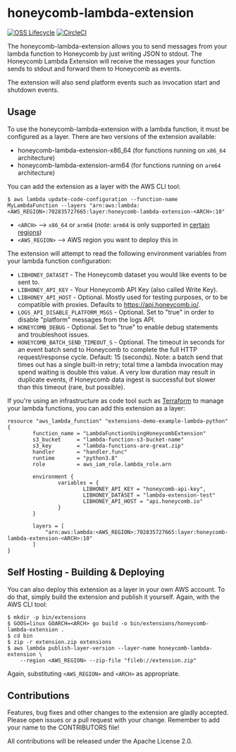 # honeycomb-lambda-extension

[![OSS Lifecycle](https://img.shields.io/osslifecycle/honeycombio/honeycomb-lambda-extension?color=success)](https://github.com/honeycombio/home/blob/main/honeycomb-oss-lifecycle-and-practices.md)
[![CircleCI](https://circleci.com/gh/honeycombio/honeycomb-lambda-extension.svg?style=shield)](https://circleci.com/gh/honeycombio/honeycomb-lambda-extension)

The honeycomb-lambda-extension allows you to send messages from your lambda
function to Honeycomb by just writing JSON to stdout. The Honeycomb Lambda
Extension will receive the messages your function sends to stdout and forward
them to Honeycomb as events.

The extension will also send platform events such as invocation start and
shutdown events.

## Usage

To use the honeycomb-lambda-extension with a lambda function, it must be configured as a layer. There are two versions of the extension available:
- honeycomb-lambda-extension-x86_64 (for functions running on `x86_64` architecture)
- honeycomb-lambda-extension-arm64 (for functions running on `arm64` architecture)

You can add the extension as a layer with the AWS CLI tool:

```
$ aws lambda update-code-configuration --function-name MyLambdaFunction --layers "arn:aws:lambda:<AWS_REGION>:702835727665:layer:honeycomb-lambda-extension-<ARCH>:10"
```

- `<ARCH>` --> `x86_64` or `arm64` (*note*: `arm64` is only supported in [certain regions](https://aws.amazon.com/about-aws/whats-new/2021/09/better-price-performance-aws-lambda-functions-aws-graviton2-processor/))
- `<AWS_REGION>` --> AWS region you want to deploy this in

The extension will attempt to read the following environment variables from your lambda function configuration:

- `LIBHONEY_DATASET` - The Honeycomb dataset you would like events to be sent to.
- `LIBHONEY_API_KEY` - Your Honeycomb API Key (also called Write Key).
- `LIBHONEY_API_HOST` - Optional. Mostly used for testing purposes, or to be compatible with proxies. Defaults to https://api.honeycomb.io/.
- `LOGS_API_DISABLE_PLATFORM_MSGS` - Optional. Set to "true" in order to disable "platform" messages from the logs API.
- `HONEYCOMB_DEBUG` - Optional. Set to "true" to enable debug statements and troubleshoot issues.
- `HONEYCOMB_BATCH_SEND_TIMEOUT_S` - Optional. The timeout in seconds for an event batch send to Honeycomb to complete the full HTTP request/response cycle.
Default: 15 (seconds).
Note: a batch send that times out has a single built-in retry; total time a lambda invocation may spend waiting is double this value.
A very low duration may result in duplicate events, if Honeycomb data ingest is successful but slower than this timeout (rare, but possible).

If you're using an infrastructure as code tool such as [Terraform](https://www.terraform.io/) to manage your lambda functions, you can add this extension as a layer:

```
resource "aws_lambda_function" "extensions-demo-example-lambda-python" {
        function_name = "LambdaFunctionUsingHoneycombExtension"
        s3_bucket     = "lambda-function-s3-bucket-name"
        s3_key        = "lambda-functions-are-great.zip"
        handler       = "handler.func"
        runtime       = "python3.8"
        role          = aws_iam_role.lambda_role.arn

        environment {
                variables = {
                        LIBHONEY_API_KEY = "honeycomb-api-key",
                        LIBHONEY_DATASET = "lambda-extension-test"
                        LIBHONEY_API_HOST = "api.honeycomb.io"
                }
        }

        layers = [
            "arn:aws:lambda:<AWS_REGION>:702835727665:layer:honeycomb-lambda-extension-<ARCH>:10"
        ]
}
```

## Self Hosting - Building & Deploying

You can also deploy this extension as a layer in your own AWS account. To do that, simply build
the extension and publish it yourself. Again, with the AWS CLI tool:

```
$ mkdir -p bin/extensions
$ GOOS=linux GOARCH=<ARCH> go build -o bin/extensions/honeycomb-lambda-extension .
$ cd bin
$ zip -r extension.zip extensions
$ aws lambda publish-layer-version --layer-name honeycomb-lambda-extension \
    --region <AWS_REGION> --zip-file "fileb://extension.zip"
```

Again, substituting `<AWS_REGION>` and `<ARCH>` as appropriate.

## Contributions

Features, bug fixes and other changes to the extension are gladly accepted. Please open issues or a pull request with your change. Remember to add your name to the CONTRIBUTORS file!

All contributions will be released under the Apache License 2.0.
